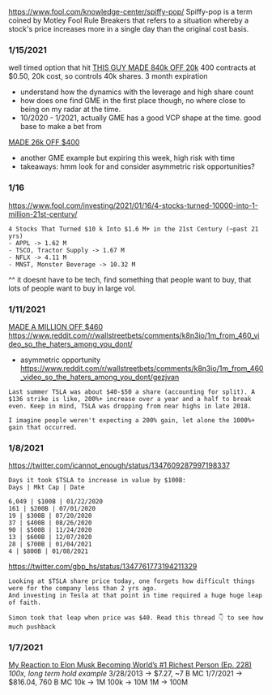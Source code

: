 


https://www.fool.com/knowledge-center/spiffy-pop/
Spiffy-pop is a term coined by Motley Fool Rule Breakers that refers to a situation whereby
a stock's price increases more in a single day than the original cost basis.


### 1/15/2021
well timed option that hit
[THIS GUY MADE 840k OFF 20k](https://www.youtube.com/watch?v=ukHgdEkY0Os)
400 contracts at $0.50, 20k cost, so controls 40k shares. 3 month expiration
- understand how the dynamics with the leverage and high share count
- how does one find GME in the first place though, no where close to being on my radar at the time.
- 10/2020 - 1/2021, actually GME has a good VCP shape at the time. good base to make a bet from

[MADE 26k OFF $400](https://www.youtube.com/watch?v=g49YrKk324o)
- another GME example but expiring this week, high risk with time
- takeaways: hmm look for and consider asymmetric risk opportunities?


### 1/16
https://www.fool.com/investing/2021/01/16/4-stocks-turned-10000-into-1-million-21st-century/
```
4 Stocks That Turned $10 k Into $1.6 M+ in the 21st Century (~past 21 yrs)
- APPL -> 1.62 M
- TSCO, Tractor Supply -> 1.67 M
- NFLX -> 4.11 M
- MNST, Monster Beverage -> 10.32 M
```
^^ it doesnt have to be tech, find something that people want to buy, that lots of people want to buy in large vol.


### 1/11/2021
[MADE A MILLION OFF $460](https://www.youtube.com/watch?v=aKnGry4mohU)
https://www.reddit.com/r/wallstreetbets/comments/k8n3io/1m_from_460_video_so_the_haters_among_you_dont/
- asymmetric opportunity
https://www.reddit.com/r/wallstreetbets/comments/k8n3io/1m_from_460_video_so_the_haters_among_you_dont/gezjvan
```
Last summer TSLA was about $40-$50 a share (accounting for split). A $136 strike is like, 200%+ increase over a year and a half to break even. Keep in mind, TSLA was dropping from near highs in late 2018.

I imagine people weren't expecting a 200% gain, let alone the 1000%+ gain that occurred.
```


### 1/8/2021
https://twitter.com/icannot_enough/status/1347609287997198337
```
Days it took $TSLA to increase in value by $100B:
Days | Mkt Cap | Date

6,049 | $100B | 01/22/2020
161 | $200B | 07/01/2020
19 | $300B | 07/20/2020
37 | $400B | 08/26/2020
90 | $500B | 11/24/2020
13 | $600B | 12/07/2020
28 | $700B | 01/04/2021
4 | $800B | 01/08/2021
```

https://twitter.com/gbp_hs/status/1347761773194211329
```
Looking at $TSLA share price today, one forgets how difficult things were for the company less than 2 yrs ago.
And investing in Tesla at that point in time required a huge huge leap of faith.

Simon took that leap when price was $40. Read this thread 👇 to see how much pushback
```

### 1/7/2021
[My Reaction to Elon Musk Becoming World’s #1 Richest Person (Ep. 228)](https://youtu.be/RFc_kXyUMpg?t=711)
*100x, long term hold example*
3/28/2013 -> $7.27,  ~7 B MC
1/7/2021 -> $816.04, 760 B MC
10k -> 1M
100k -> 10M
1M -> 100M

